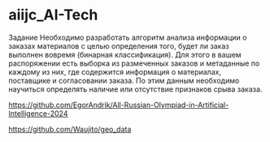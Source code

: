 # aiijc_AI-Tech

Задание
Необходимо разработать алгоритм анализа информации о заказах материалов с целью определения того, будет ли заказ выполнен вовремя (бинарная классификация). Для этого в вашем распоряжении есть выборка из размеченных заказов и метаданные по каждому из них, где содержится информация о материалах, поставщике и согласовании заказа. По этим данным необходимо научиться определять наличие или отсутствие признаков срыва заказа.

https://github.com/EgorAndrik/All-Russian-Olympiad-in-Artificial-Intelligence-2024

https://github.com/Waujito/geo_data

